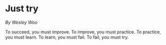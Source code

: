 # Just try

_By Wesley Woo_

To succeed, you must improve. To improve, you must practice. To practice, you must learn. To learn, you must fail. To fail, you must try.
